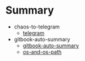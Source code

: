 # Summary

- chaos-to-telegram
  - [telegram](chaos-to-telegram/telegram.md)
- gitbook-auto-summary
  - [gitbook-auto-summary](gitbook-auto-summary/gitbook-auto-summary.md)
  - [os-and-os-path](gitbook-auto-summary/os-and-os-path.md)
